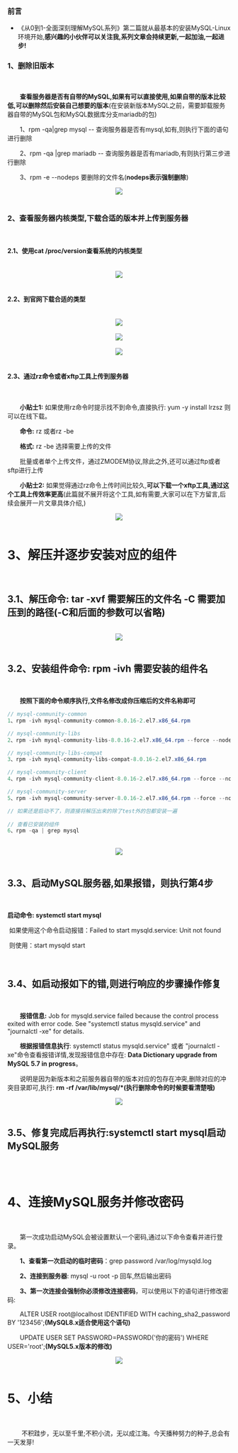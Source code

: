 


### 前言

- 《从0到1-全面深刻理解MySQL系列》第二篇就从最基本的安装MySQL-Linux环境开始,**感兴趣的小伙伴可以关注我,系列文章会持续更新,一起加油,一起进步!**


### 1、删除旧版本
<br>

&emsp;&emsp;**查看服务器是否有自带的MySQL,如果有可以直接使用,如果自带的版本比较低,可以删除然后安装自己想要的版本**(在安装新版本MySQL之前，需要卸载服务器自带的MySQL包和MySQL数据库分支mariadb的包)
<br>

&emsp;&emsp;1、rpm -qa|grep mysql -- 查询服务器是否有mysql,如有,则执行下面的语句进行删除
<br>

&emsp;&emsp;2、rpm -qa |grep mariadb -- 查询服务器是否有mariadb,有则执行第三步进行删除
<br>

&emsp;&emsp;3、rpm -e  --nodeps 要删除的文件名(**nodeps表示强制删除**)
<br>

<center><img src="https://img-blog.csdnimg.cn/20210708214110184.png" /></center>

<br>


### 2、查看服务器内核类型,下载合适的版本并上传到服务器
<br>


#### 2.1、使用cat /proc/version查看系统的内核类型
<br>

<center><img src="https://img-blog.csdnimg.cn/20210708214248326.png" /></center>

<br>

#### 2.2、到官网下载合适的类型
<br>

<center><img src="https://img-blog.csdnimg.cn/20210708214537123.png" /></center>

<br>

<center><img src="https://img-blog.csdnimg.cn/20210708214600693.png" /></center>

<br>

<center><img src="https://img-blog.csdnimg.cn/2021070821475196.png" /></center>

<br>

#### 2.3、通过rz命令或者xftp工具上传到服务器
<br>

&emsp;&emsp;**小贴士1:** 如果使用rz命令时提示找不到命令,直接执行: yum -y install lrzsz 则可以在线下载。<br>

&emsp;&emsp;**命令:** rz 或者rz -be <br>

&emsp;&emsp;**格式:** rz -be 选择需要上传的文件<br>

&emsp;&emsp;批量或者单个上传文件，通过ZMODEM协议,除此之外,还可以通过ftp或者sftp进行上传<br>

&emsp;&emsp;**小贴士2:** 如果觉得通过rz命令上传时间比较久,**可以下载一个xftp工具,通过这个工具上传效率更高**(此篇就不展开将这个工具,如有需要,大家可以在下方留言,后续会展开一片文章具体介绍,)
<br>

<center><img src="https://img-blog.csdnimg.cn/20210708215148596.png" /></center>

<br>

# 3、解压并逐步安装对应的组件
<br>

## 3.1、解压命令: tar -xvf 需要解压的文件名 -C 需要加压到的路径(-C和后面的参数可以省略)

<br>

<center><img src="https://img-blog.csdnimg.cn/20210708215419184.png" /></center>


<br>

## 3.2、安装组件命令: rpm -ivh 需要安装的组件名

<br>

&emsp;&emsp;**按照下面的命令顺序执行,文件名修改成你压缩后的文件名称即可**
<br>

```java
// mysql-community-common
1、rpm -ivh mysql-community-common-8.0.16-2.el7.x86_64.rpm

// mysql-community-libs
2、rpm -ivh mysql-community-libs-8.0.16-2.el7.x86_64.rpm --force --nodeps

// mysql-community-libs-compat
3、rpm -ivh mysql-community-libs-compat-8.0.16-2.el7.x86_64.rpm

// mysql-community-client
4、rpm -ivh mysql-community-client-8.0.16-2.el7.x86_64.rpm --force --nodeps

// mysql-community-server
5、rpm -ivh mysql-community-server-8.0.16-2.el7.x86_64.rpm --force --nodeps

// 如果还是启动不了，则直接将解压出来的除了test外的包都安装一遍
   
// 查看已安装的组件
6、rpm -qa | grep mysql

```

<br>

<center><img src="https://img-blog.csdnimg.cn/20210708215535694.png" /></center>

<br>

## 3.3、启动MySQL服务器,如果报错，则执行第4步
<br>

**启动命令: systemctl start mysql** 

​		如果使用这个命令启动报错：Failed to start mysqld.service: Unit not found

​		则使用：start mysqld start


<br>

## 3.4、如启动报如下的错,则进行响应的步骤操作修复

<br>

&emsp;&emsp;**报错信息:** Job for mysqld.service failed because the control process exited with error code. See "systemctl status mysqld.service" and "journalctl -xe" for details.<br>

&emsp;&emsp;**根据报错信息执行**: systemctl status mysqld.service" 或者 "journalctl -xe"命令查看报错详情,发现报错信息中存在:  **Data Dictionary upgrade from MySQL 5.7 in progress**。<br>

&emsp;&emsp;说明是因为新版本和之前服务器自带的版本对应的包存在冲突,删除对应的冲突目录即可,执行: **rm -rf /var/lib/mysql/*(执行删除命令的时候要看清楚哦)**
<br>

<center><img src="https://img-blog.csdnimg.cn/20210708220307981.png" /></center>


<br>

## 3.5、修复完成后再执行:systemctl start mysql启动MySQL服务

<br>

<br>

# 4、连接MySQL服务并修改密码
<br>

&emsp;&emsp;第一次成功启动MySQL会被设置默认一个密码,通过以下命令查看并进行登录。
  <br>

&emsp;&emsp;**1、查看第一次启动的临时密码**：grep password /var/log/mysqld.log
  <br>

&emsp;&emsp;**2、连接到服务器**: mysql -u root -p 回车,然后输出密码
  <br>

&emsp;&emsp;**3、第一次连接会强制你必须修改连接密码**，可以使用以下的语句进行修改密码:
  <br>

&emsp;&emsp;ALTER USER root@localhost IDENTIFIED WITH caching_sha2_password BY '123456';**(MySQL8.x适合使用这个语句)**
 <br>

&emsp;&emsp;UPDATE USER SET PASSWORD=PASSWORD('你的密码') WHERE USER='root';**(MySQL5.x版本的修改)**
<br>

<center><img src="https://img-blog.csdnimg.cn/20210708220841225.png" /></center>

<br>

# 5、小结
<br>

&emsp;&emsp; 不积跬步，无以至千里;不积小流，无以成江海。今天播种努力的种子,总会有一天发芽!
<br>
